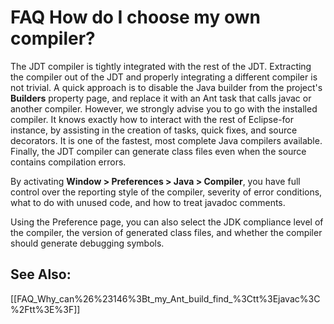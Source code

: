 

FAQ How do I choose my own compiler?
====================================

The JDT compiler is tightly integrated with the rest of the JDT. Extracting the compiler out of the JDT and properly integrating a different compiler is not trivial. A quick approach is to disable the Java builder from the project's **Builders** property page, and replace it with an Ant task that calls javac or another compiler. However, we strongly advise you to go with the installed compiler. It knows exactly how to interact with the rest of Eclipse-for instance, by assisting in the creation of tasks, quick fixes, and source decorators. It is one of the fastest, most complete Java compilers available. Finally, the JDT compiler can generate class files even when the source contains compilation errors.

  

By activating **Window > Preferences > Java > Compiler**, you have full control over the reporting style of the compiler, severity of error conditions, what to do with unused code, and how to treat javadoc comments.

  

  
Using the Preference page, you can also select the JDK compliance level of the compiler, the version of generated class files, and whether the compiler should generate debugging symbols.

  

  

See Also:
---------

\[\[FAQ\_Why\_can%26%23146%3Bt\_my\_Ant\_build\_find_%3Ctt%3Ejavac%3C%2Ftt%3E%3F\]\]

